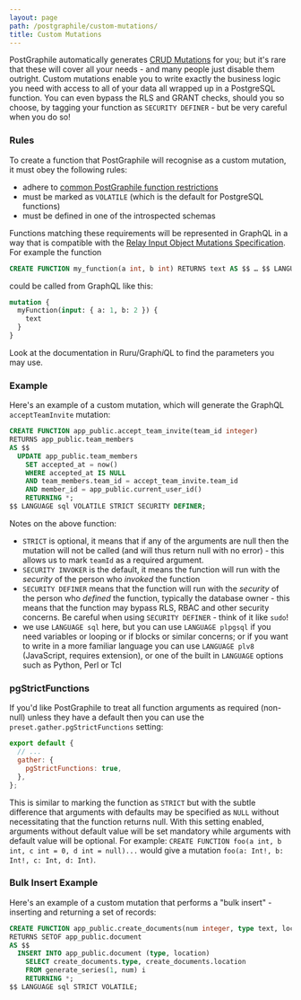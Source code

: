 ```yaml
---
layout: page
path: /postgraphile/custom-mutations/
title: Custom Mutations
---
```


PostGraphile automatically generates [CRUD Mutations](./tables/crud-mutations.md) for
you; but it's rare that these will cover all your needs - and many people just
disable them outright. Custom mutations enable you to write exactly the business
logic you need with access to all of your data all wrapped up in a PostgreSQL
function. You can even bypass the RLS and GRANT checks, should you so choose, by
tagging your function as `SECURITY DEFINER` - but be very careful when you do
so!

### Rules

To create a function that PostGraphile will recognise as a custom mutation, it
must obey the following rules:

- adhere to
  [common PostGraphile function restrictions](./function-restrictions/)
- must be marked as `VOLATILE` (which is the default for PostgreSQL functions)
- must be defined in one of the introspected schemas

Functions matching these requirements will be represented in GraphQL in a way
that is compatible with the
[Relay Input Object Mutations Specification](https://relay.dev/docs/en/mutations).
For example the function

```sql
CREATE FUNCTION my_function(a int, b int) RETURNS text AS $$ … $$ LANGUAGE sql VOLATILE;
```

could be called from GraphQL like this:

```graphql {2}
mutation {
  myFunction(input: { a: 1, b: 2 }) {
    text
  }
}
```

Look at the documentation in Ruru/Graph*i*QL to find the parameters you may use.

### Example

Here's an example of a custom mutation, which will generate the GraphQL
`acceptTeamInvite` mutation:

```sql
CREATE FUNCTION app_public.accept_team_invite(team_id integer)
RETURNS app_public.team_members
AS $$
  UPDATE app_public.team_members
    SET accepted_at = now()
    WHERE accepted_at IS NULL
    AND team_members.team_id = accept_team_invite.team_id
    AND member_id = app_public.current_user_id()
    RETURNING *;
$$ LANGUAGE sql VOLATILE STRICT SECURITY DEFINER;
```

Notes on the above function:

- `STRICT` is optional, it means that if any of the arguments are null then the
  mutation will not be called (and will thus return null with no error) - this
  allows us to mark `teamId` as a required argument.
- `SECURITY INVOKER` is the default, it means the function will run with the
  _security_ of the person who _invoked_ the function
- `SECURITY DEFINER` means that the function will run with the _security_ of the
  person who _defined_ the function, typically the database owner - this means
  that the function may bypass RLS, RBAC and other security concerns. Be careful
  when using `SECURITY DEFINER` - think of it like `sudo`!
- we use `LANGUAGE sql` here, but you can use `LANGUAGE plpgsql` if you need
  variables or looping or if blocks or similar concerns; or if you want to write
  in a more familiar language you can use `LANGUAGE plv8` (JavaScript, requires
  extension), or one of the built in `LANGUAGE` options such as Python, Perl or
  Tcl

### pgStrictFunctions

If you'd like PostGraphile to treat all function arguments as required
(non-null) unless they have a default then you can use the
`preset.gather.pgStrictFunctions` setting:

```js title="graphile.config.mjs"
export default {
  // ...
  gather: {
    pgStrictFunctions: true,
  },
};
```

This is similar to marking the function as `STRICT` but with the subtle
difference that arguments with defaults may be specified as `NULL` without
necessitating that the function returns null. With this setting enabled,
arguments without default value will be set mandatory while arguments with
default value will be optional. For example: `CREATE FUNCTION foo(a int, b int,
c int = 0, d int = null)...` would give a mutation `foo(a: Int!, b: Int!, c:
Int, d: Int)`.

### Bulk Insert Example

Here's an example of a custom mutation that performs a "bulk insert" - inserting
and returning a set of records:

```sql
CREATE FUNCTION app_public.create_documents(num integer, type text, location text)
RETURNS SETOF app_public.document
AS $$
  INSERT INTO app_public.document (type, location)
    SELECT create_documents.type, create_documents.location
    FROM generate_series(1, num) i
    RETURNING *;
$$ LANGUAGE sql STRICT VOLATILE;
```

<!--
### Graphile Plugins

If you prefer adding mutations on the JavaScript side, you can use
`ExtendSchemaPlugin` from `graphile-utils`; see [Schema
Plugins](./extending/) for more information.

### GraphQL Schema Stitching

You can also stitch multiple GraphQL schemas together, you can read more about
doing this with PostGraphile here: [Authenticated and Stitched Schemas with
PostGraphile, Passport and
Stripe](https://medium.com/@sastraxi/authenticated-and-stitched-schemas-with-postgraphile-passport-and-stripe-a51490a858a2).

-->
